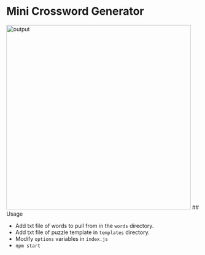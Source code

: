 # Mini Crossword Generator
<img src="https://gfycat.com/soreoffbeatichthyostega" width="480" alt="output"/>
## Usage

- Add txt file of words to pull from in the `words` directory.
- Add txt file of puzzle template in `templates` directory.
- Modify `options` variables in `index.js`
- `npm start`
